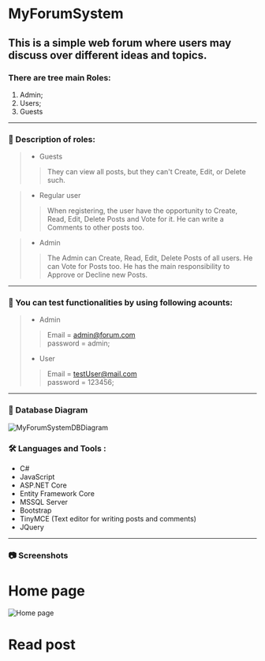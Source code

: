 # MyForumSystem
## This is a simple web forum where users may discuss over different ideas and topics.

### There are tree main Roles:
1. Admin;
2. Users;
3. Guests         
---
### :couple: Description of roles:

>- Guests<br>
>> They can view all posts, but they can't Create, Edit, or Delete such. 

>- Regular user<br>
>> When registering, the user have the opportunity to Create, Read, Edit, Delete Posts and Vote for it. He can write a Comments to other posts too.

>- Admin<br>
>> The Admin can Create, Read, Edit, Delete Posts of all users. He can Vote for Posts too. He has the main responsibility to Approve or Decline new Posts.
---
 ### :key: You can test functionalities by using following acounts:
>- Admin<br>
>> Email = admin@forum.com<br>
>> password = admin;
>- User<br>
>> Email = testUser@mail.com<br>
>> password = 123456;
---
### :floppy_disk: Database Diagram
![MyForumSystemDBDiagram](https://user-images.githubusercontent.com/64737227/193925628-46bebbd8-f73f-4296-8379-47778e886269.png)


### :hammer_and_wrench: Languages and Tools :
- C#
- JavaScript
- ASP.NET Core
- Entity Framework Core
- MSSQL Server
- Bootstrap
- TinyMCE (Text editor for writing posts and comments)
- JQuery
---
### :camera: Screenshots
# Home page
![Home page](https://user-images.githubusercontent.com/64737227/193987837-e769dbe3-5c54-4f4a-a99a-8ed6a11557d3.png)
# Read post

